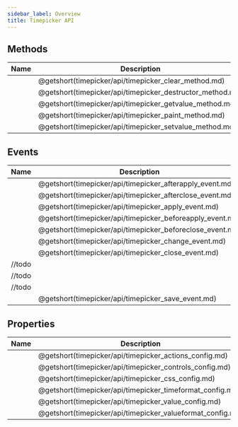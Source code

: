 ```yaml
---
sidebar_label: Overview
title: Timepicker API
---
```


## Methods

| Name                                               | Description                                               |
| -------------------------------------------------- | --------------------------------------------------------- |
| [](timepicker/api/timepicker_clear_method.md)      | @getshort(timepicker/api/timepicker_clear_method.md)      |
| [](timepicker/api/timepicker_destructor_method.md) | @getshort(timepicker/api/timepicker_destructor_method.md) |
| [](timepicker/api/timepicker_getvalue_method.md)   | @getshort(timepicker/api/timepicker_getvalue_method.md)   |
| [](timepicker/api/timepicker_paint_method.md)      | @getshort(timepicker/api/timepicker_paint_method.md)      |
| [](timepicker/api/timepicker_setvalue_method.md)   | @getshort(timepicker/api/timepicker_setvalue_method.md)   |

## Events

| Name                                                  | Description                                               |
| ----------------------------------------------------- | --------------------------------------------------------- |
| [](timepicker/api/timepicker_afterapply_event.md)     | @getshort(timepicker/api/timepicker_afterapply_event.md)  |
| [](timepicker/api/timepicker_afterclose_event.md)     | @getshort(timepicker/api/timepicker_afterclose_event.md)  |
| [](timepicker/api/timepicker_apply_event.md)          | @getshort(timepicker/api/timepicker_apply_event.md)       |
| [](timepicker/api/timepicker_beforeapply_event.md)    | @getshort(timepicker/api/timepicker_beforeapply_event.md) |
| [](timepicker/api/timepicker_beforeclose_event.md)    | @getshort(timepicker/api/timepicker_beforeclose_event.md) |
| [](timepicker/api/timepicker_change_event.md)         | @getshort(timepicker/api/timepicker_change_event.md)      |
| [](timepicker/api/timepicker_close_event.md)          | @getshort(timepicker/api/timepicker_close_event.md)       |
| [](timepicker/api/timepicker_config_object.md) //todo |      |
| [](timepicker/api/timepicker_events_object.md) //todo |      |
| [](timepicker/api/timepicker_layout_object.md) //todo |      |
| [](timepicker/api/timepicker_save_event.md)           | @getshort(timepicker/api/timepicker_save_event.md)        |

## Properties

| Name                                                | Description                                                |
| --------------------------------------------------- | ---------------------------------------------------------- |
| [](timepicker/api/timepicker_actions_config.md)     | @getshort(timepicker/api/timepicker_actions_config.md)     |
| [](timepicker/api/timepicker_controls_config.md)    | @getshort(timepicker/api/timepicker_controls_config.md)    |
| [](timepicker/api/timepicker_css_config.md)         | @getshort(timepicker/api/timepicker_css_config.md)         |
| [](timepicker/api/timepicker_timeformat_config.md)  | @getshort(timepicker/api/timepicker_timeformat_config.md)  |
| [](timepicker/api/timepicker_value_config.md)       | @getshort(timepicker/api/timepicker_value_config.md)       |
| [](timepicker/api/timepicker_valueformat_config.md) | @getshort(timepicker/api/timepicker_valueformat_config.md) |
